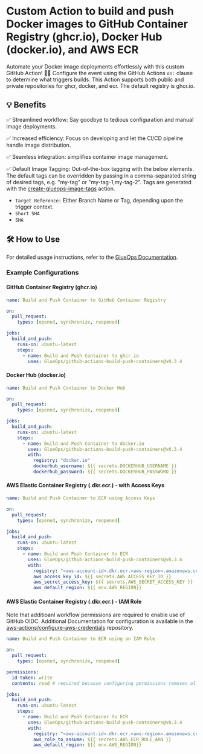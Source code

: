 # Custom Action to build and push Docker images to GitHub Container Registry (ghcr.io), Docker Hub (docker.io), and AWS ECR

Automate your Docker image deployments effortlessly with this custom GitHub Action! 🚀💪
Configure the event using the GitHub Actions `on:` clause to determine what triggers builds.
This Action supports both public and private repositories for ghcr, docker, and ecr.
The default registry is ghcr.io.

## 💡 Benefits

✅ Streamlined workflow: Say goodbye to tedious configuration and manual image deployments.

✅ Increased efficiency: Focus on developing and let the CI/CD pipeline handle image distribution.

✅ Seamless integration: simplifies container image management.

✅ Default Image Tagging: Out-of-the-box tagging with the below elements.  The default tags can be overridden by passing in a comma-separated string of desired tags, e.g. "my-tag" or "my-tag-1,my-tag-2".  Tags are generated with the [create-glueops-image-tags](https://github.com/marketplace/actions/create-glueops-image-tags) action.

* `Target Reference:` Either Branch Name or Tag, depending upon the trigger context.
* `Short SHA`
* `SHA`

## 🛠️ How to Use

For detailed usage instructions, refer to the [GlueOps Documentation](https://glueops.dev/docs/deploy-applications/deploy-hello-world-to-glueops#add-ci-to-publish-a-docker-image-to-github-container-registry).

### Example Configurations

#### **GitHub Container Registry (ghcr.io)**

```yaml
name: Build and Push Container to GitHub Container Registry

on:
  pull_request:
    types: [opened, synchronize, reopened]

jobs:
  build_and_push:
    runs-on: ubuntu-latest
    steps:
      - name: Build and Push Container to ghcr.io
        uses: GlueOps/github-actions-build-push-containers@v0.3.4
```

#### **Docker Hub (docker.io)**

```yaml
name: Build and Push Container to Docker Hub

on:
  pull_request:
    types: [opened, synchronize, reopened]

jobs:
  build_and_push:
    runs-on: ubuntu-latest
    steps:
      - name: Build and Push Container to docker.io
        uses: GlueOps/github-actions-build-push-containers@v0.3.4
        with:
          registry: "docker.io"
          dockerhub_username: ${{ secrets.DOCKERHUB_USERNAME }}
          dockerhub_password: ${{ secrets.DOCKERHUB_PASSWORD }}
```

#### **AWS Elastic Container Registry (.dkr.ecr.) - with Access Keys**

```yaml
name: Build and Push Container to ECR using Access Keys

on:
  pull_request:
    types: [opened, synchronize, reopened]

jobs:
  build_and_push:
    runs-on: ubuntu-latest
    steps:
      - name: Build and Push Container to ECR
        uses: GlueOps/github-actions-build-push-containers@v0.3.4
        with:
          registry: "<aws-account-id>.dkr.ecr.<aws-region>.amazonaws.com"
          aws_access_key_id: ${{ secrets.AWS_ACCESS_KEY_ID }}
          aws_secret_access_key: ${{ secrets.AWS_SECRET_ACCESS_KEY }}
          aws_default_region: ${{ env.AWS_REGION}}
```

#### **AWS Elastic Container Registry (.dkr.ecr.) - IAM Role**

Note that additioanl workflow permissions are required to enable use of GitHub OIDC.  Additional Documentation for configuration is available in the [aws-actions/configure-aws-credentials](https://github.com/aws-actions/configure-aws-credentials#oidc) repository.

```yaml
name: Build and Push Container to ECR using an IAM Role

on:
  pull_request:
    types: [opened, synchronize, reopened]

permissions:
  id-token: write
  contents: read # required because configuring permissions removes all permissions not declared

jobs:
  build_and_push:
    runs-on: ubuntu-latest
    steps:
      - name: Build and Push Container to ECR
        uses: GlueOps/github-actions-build-push-containers@v0.3.4
        with:
          registry: "<aws-account-id>.dkr.ecr.<aws-region>.amazonaws.com"
          aws_role_to_assume: ${{ secrets.AWS_ECR_ROLE_ARN }}
          aws_default_region: ${{ env.AWS_REGION}}
```
